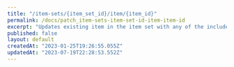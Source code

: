 ```yaml
---
title: "/item-sets/{item_set_id}/item/{item_id}"
permalink: /docs/patch_item-sets-item-set-id-item-item-id
excerpt: "Updates existing item in the item set with any of the included fields"
published: false
layout: default
createdAt: "2023-01-25T19:26:55.055Z"
updatedAt: "2023-07-19T22:28:53.552Z"
---
```

